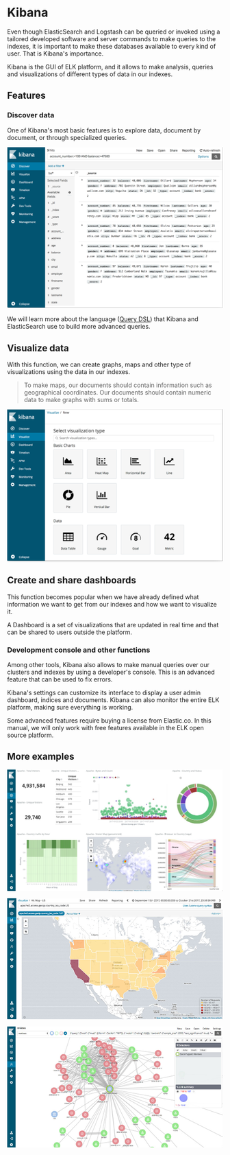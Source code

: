# Kibana

Even though ElasticSearch and Logstash can be queried or invoked using a tailored developed software and server commands to make queries to the indexes, it is important to make these databases available to every kind of user. That is Kibana's importance.

Kibana is the GUI of ELK platform, and it allows to make analysis, queries and visualizations of different types of data in our indexes.

## Features

### Discover data

One of Kibana's most basic features is to explore data, document by document, or through specialized queries.

!["Discover data with Kibana"](../kibana_004.png "Explore data with Kibana")

We will learn more about the language ([Query DSL](https://www.elastic.co/guide/en/elasticsearch/reference/6.4/query-dsl.html)) that Kibana and ElasticSearch use to build more advanced queries.


## Visualize data

With this function, we can create graphs, maps and other type of visualizations using the data in our indexes.

> To make maps, our documents should contain information such as geographical coordinates. Our documents should contain numeric data to make graphs with sums or totals.

!["Visualizing data with Kibana"](../kibana_005.png "Visualizing data with Kibana")

## Create and share dashboards

This function becomes popular when we have already defined what information we want to get from our indexes and how we want to visualize it.

A Dashboard is a set of visualizations that are updated in real time and that can be shared to users outside the platform.

### Development console and other functions

Among other tools, Kibana also allows to make manual queries over our clusters and indexes by using a developer's console. This is an advanced feature that can be used to fix errors.

Kibana's settings can customize its interface to display a user admin dashboard, indices and documents. Kibana can also monitor the entire ELK platform, making sure everything is working.

Some advanced features require buying a license from Elastic.co. In this manual, we will only work with free features available in the ELK open source platform. 

## More examples

!["Kibana Interface"](../kibana_001.jpg "Kibana Interface")

!["Kibana Interface"](../kibana_002.jpg "Kibana Interface")

!["Kibana Interface"](../kibana_003.jpg "Kibana Interface")
